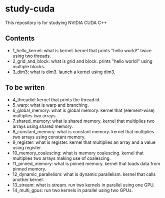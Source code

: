 # study-cuda
This repository is for studying NVIDIA CUDA C++


## Contents

- 1_hello_kernel: what is kernel. kernel that prints "hello world!" twice using two threads.
- 2_grid_and_block: what is grid and block. prints "hello world!" using multiple blocks.
- 3_dim3: what is dim3. launch a kernel using dim3.

## To be writen

- 4_threadid: kernel that prints the thread id.
- 5_warp: what is warp and branching.
- 6_global_memory: what is global memory. kernel that (element-wise) multiplies two arrays.
- 7_shared_memory: what is shared memory. kernel that multiplies two arrays using shared memory.
- 8_constant_memory: what is constant memory. kernel that multiplies two arrays using constant memory.
- 9_register: what is register. kernel that multiplies an array and a value using register.
- 10_memory_coalescing: what is memory coalescing. kernel that multiplies two arrays making use of coalescing.
- 11_pinned_memory: what is pinned memory. kernel that loads data from pinned memory.
- 12_dynamic_parallelism: what is dynamic parallelism. kernel that calls another kernel.
- 13_stream: what is stream. run two kernels in parallel using one GPU.
- 14_multi_gpus: run two kernels in parallel using two GPUs.

